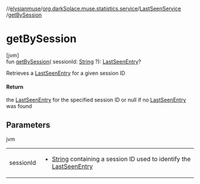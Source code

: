 //[elysianmuse](../../../index.md)/[org.darkSolace.muse.statistics.service](../index.md)/[LastSeenService](index.md)
/[getBySession](get-by-session.md)

# getBySession

[jvm]\
fun [getBySession](get-by-session.md)(
sessionId: [String](https://kotlinlang.org/api/latest/jvm/stdlib/kotlin/-string/index.html)
?): [LastSeenEntry](../../org.darkSolace.muse.statistics.model/-last-seen-entry/index.md)?

Retrieves a [LastSeenEntry](../../org.darkSolace.muse.statistics.model/-last-seen-entry/index.md) for a given session ID

#### Return

the [LastSeenEntry](../../org.darkSolace.muse.statistics.model/-last-seen-entry/index.md) for the specified session ID
or null if no [LastSeenEntry](../../org.darkSolace.muse.statistics.model/-last-seen-entry/index.md) was found

## Parameters

jvm

| | |
|---|---|
| sessionId | <ul><li>[String](https://kotlinlang.org/api/latest/jvm/stdlib/kotlin/-string/index.html) containing a session ID used to identify the [LastSeenEntry](../../org.darkSolace.muse.statistics.model/-last-seen-entry/index.md)</li></ul> |
